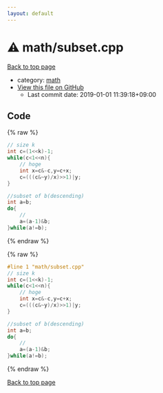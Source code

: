 ```yaml
---
layout: default
---
```


<!-- mathjax config similar to math.stackexchange -->
<script type="text/javascript" async
  src="https://cdnjs.cloudflare.com/ajax/libs/mathjax/2.7.5/MathJax.js?config=TeX-MML-AM_CHTML">
</script>
<script type="text/x-mathjax-config">
  MathJax.Hub.Config({
    TeX: { equationNumbers: { autoNumber: "AMS" }},
    tex2jax: {
      inlineMath: [ ['$','$'] ],
      processEscapes: true
    },
    "HTML-CSS": { matchFontHeight: false },
    displayAlign: "left",
    displayIndent: "2em"
  });
</script>

<script type="text/javascript" src="https://cdnjs.cloudflare.com/ajax/libs/jquery/3.4.1/jquery.min.js"></script>
<script src="https://cdn.jsdelivr.net/npm/jquery-balloon-js@1.1.2/jquery.balloon.min.js" integrity="sha256-ZEYs9VrgAeNuPvs15E39OsyOJaIkXEEt10fzxJ20+2I=" crossorigin="anonymous"></script>
<script type="text/javascript" src="../../assets/js/copy-button.js"></script>
<link rel="stylesheet" href="../../assets/css/copy-button.css" />


# :warning: math/subset.cpp

<a href="../../index.html">Back to top page</a>

* category: <a href="../../index.html#7e676e9e663beb40fd133f5ee24487c2">math</a>
* <a href="{{ site.github.repository_url }}/blob/master/math/subset.cpp">View this file on GitHub</a>
    - Last commit date: 2019-01-01 11:39:18+09:00




## Code

<a id="unbundled"></a>
{% raw %}
```cpp
// size k
int c=(1<<k)-1;
while(c<1<<n){
	// hoge
	int x=c&-c,y=c+x;
	c=(((c&~y)/x)>>1)|y;
}

//subset of b(descending)
int a=b;
do{
	//
	a=(a-1)&b;
}while(a!=b);
```
{% endraw %}

<a id="bundled"></a>
{% raw %}
```cpp
#line 1 "math/subset.cpp"
// size k
int c=(1<<k)-1;
while(c<1<<n){
	// hoge
	int x=c&-c,y=c+x;
	c=(((c&~y)/x)>>1)|y;
}

//subset of b(descending)
int a=b;
do{
	//
	a=(a-1)&b;
}while(a!=b);

```
{% endraw %}

<a href="../../index.html">Back to top page</a>

